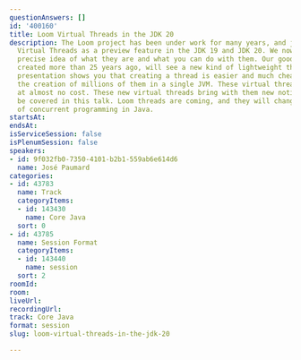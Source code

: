 ```yaml
---
questionAnswers: []
id: '400160'
title: Loom Virtual Threads in the JDK 20
description: The Loom project has been under work for many years, and just delivered
  Virtual Threads as a preview feature in the JDK 19 and JDK 20. We now have a very
  precise idea of what they are and what you can do with them. Our good old Threads,
  created more than 25 years ago, will see a new kind of lightweight threads. This
  presentation shows you that creating a thread is easier and much cheaper, allowing
  the creation of millions of them in a single JVM. These virtual threads can be block
  at almost no cost. These new virtual threads bring with them new notions that will
  be covered in this talk. Loom threads are coming, and they will change the landscape
  of concurrent programming in Java.
startsAt: 
endsAt: 
isServiceSession: false
isPlenumSession: false
speakers:
- id: 9f032fb0-7350-4101-b2b1-559ab6e614d6
  name: José Paumard
categories:
- id: 43783
  name: Track
  categoryItems:
  - id: 143430
    name: Core Java
  sort: 0
- id: 43785
  name: Session Format
  categoryItems:
  - id: 143440
    name: session
  sort: 2
roomId: 
room: 
liveUrl: 
recordingUrl: 
track: Core Java
format: session
slug: loom-virtual-threads-in-the-jdk-20

---
```

